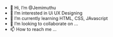 - 👋 Hi, I’m @Jemimuthu
- 👀 I’m interested in Ui UX Designing
- 🌱 I’m currently learning HTML, CSS, JAvascript
- 💞️ I’m looking to collaborate on ...
- 📫 How to reach me ...

<!---
Jemimuthu/Jemimuthu is a ✨ special ✨ repository because its `README.md` (this file) appears on your GitHub profile.
You can click the Preview link to take a look at your changes.
--->
